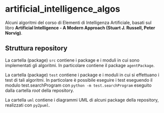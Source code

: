 # artificial_intelligence_algos

Alcuni algoritmi del corso di Elementi di Intelligenza Artificiale, basati sul libro **Artificial Intelligence - A Modern Approach (Stuart J. Russell, Peter Norvig)**.

## Struttura repository
La cartella (package) `src` contiene i package e i moduli in cui sono implementati gli algoritmi. In particolare contiene il package `agentPackage`.

La cartella (package) `test` contiene i package e i moduli in cui si effettuano i test di tali algoritmi.
In particolare è possibile eseguire i test eseguendo il modulo test.searchProgram con `python -m test.searchProgram` eseguito dalla cartella *root* della repository.

La cartella `uml` contiene i diagrammi UML di alcuni package della repository, realizzati con `py2puml`.